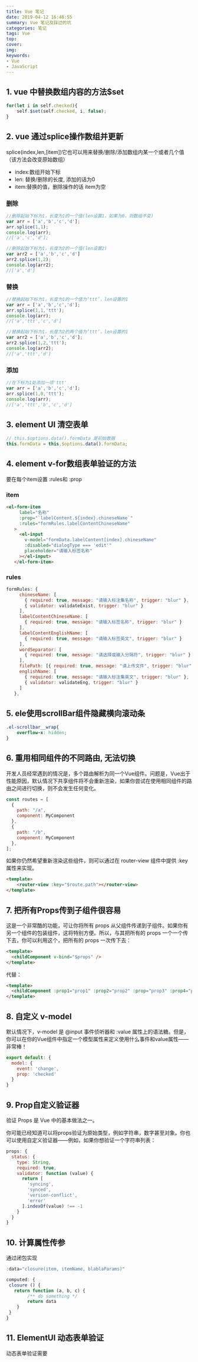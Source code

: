 ```yaml
---
title: Vue 笔记
date: 2019-04-12 16:48:55
summary: Vue 笔记及踩过的坑
categories: 笔记
tags: Vue
top: 
cover: 
img:
keywords: 
- Vue
- JavaScript
---
```


## 1. vue 中替换数组内容的方法$set
``` javascript
for(let i in self.checked){
	self.$set(self.checked, i, false);
}
```

## 2. vue 通过splice操作数组并更新
splice(index,len,[item])它也可以用来替换/删除/添加数组内某一个或者几个值（该方法会改变原始数组）

* index:数组开始下标       
* len: 替换/删除的长度, 添加的话为0       
* item:替换的值，删除操作的话 item为空

### 删除
``` javascript
//删除起始下标为1，长度为1的一个值(len设置1，如果为0，则数组不变)
var arr = ['a','b','c','d'];
arr.splice(1,1);
console.log(arr);  
//['a','c','d']; 

//删除起始下标为1，长度为2的一个值(len设置2)
var arr2 = ['a','b','c','d']
arr2.splice(1,2);
console.log(arr2); 
//['a','d']
```
 

### 替换
``` javascript
//替换起始下标为1，长度为1的一个值为‘ttt’，len设置的1
var arr = ['a','b','c','d'];
arr.splice(1,1,'ttt');
console.log(arr);        
//['a','ttt','c','d'] 

//替换起始下标为1，长度为2的两个值为‘ttt’，len设置的1
var arr2 = ['a','b','c','d'];
arr2.splice(1,2,'ttt');
console.log(arr2);       
//['a','ttt','d'] 
```
 

### 添加
``` javascript
//在下标为1处添加一项'ttt'
var arr = ['a','b','c','d'];
arr.splice(1,0,'ttt');
console.log(arr);        
//['a','ttt','b','c','d'] 
```

## 3. element UI 清空表单
``` javascript
// this.$options.data().formData 是初始数据
this.formData = this.$options.data().formData;
```

## 4. element v-for数组表单验证的方法
要在每个item设置 :rules和 :prop

### item
``` html
<el-form-item
     label="名称"
     :prop="`labelContent.${index}.chineseName`"
     :rules="formRules.labelContentChineseName"
   >
     <el-input
       v-model="formData.labelContent[index].chineseName"
       :disabled="dialogType === 'edit'"
       placeholder="请输入标签名称"
     ></el-input>
   </el-form-item>
```

### rules
``` javascript
formRules: {
     chineseName: [
       { required: true, message: "请输入标注集名称", trigger: "blur" },
       { validator: validateExist, trigger: "blur" }
     ],
     labelContentChineseName: [
       { required: true, message: "请输入标签名称", trigger: "blur" }
     ],
     labelContentEnglishName: [
       { required: true, message: "请输入标签英文", trigger: "blur" }
     ],
     wordSeparator: [
       { required: true, message: "请选择或输入分隔符", trigger: "blur" }
     ],
     filePath: [{ required: true, message: "请上传文件", trigger: "blur" }],
     englishName: [
       { required: true, message: "请输入标注集英文", trigger: "blur" },
       { validator: validateEng, trigger: "blur" }
     ]
   },
```

## 5. ele使用scrollBar组件隐藏横向滚动条
``` css
.el-scrollbar__wrap{
	overflow-x: hidden;
}
```

## 6. 重用相同组件的不同路由, 无法切换
开发人员经常遇到的情况是，多个路由解析为同一个Vue组件。问题是，Vue出于性能原因，默认情况下共享组件将不会重新渲染，如果你尝试在使用相同组件的路由之间进行切换，则不会发生任何变化。
``` javascript
const routes = [
  {
    path: "/a",
    component: MyComponent
  },
  {
    path: "/b",
    component: MyComponent
  },
];
```
如果你仍然希望重新渲染这些组件，则可以通过在 router-view 组件中提供 :key 属性来实现。
``` html
<template>
    <router-view :key="$route.path"></router-view>
</template>
```
## 7. 把所有Props传到子组件很容易
这是一个非常酷的功能，可让你将所有 props 从父组件传递到子组件。如果你有另一个组件的包装组件，这将特别方便。所以，与其把所有的 props 一个一个传下去，你可以利用这个，把所有的 props 一次传下去：
``` html
<template>
  <childComponent v-bind="$props" />
</template>
```
代替：

``` html
<template>
  <childComponent :prop1="prop1" :prop2="prop2" :prop="prop3" :prop4="prop4" ... />
</template>
```

## 8. 自定义 v-model
默认情况下，v-model 是 @input 事件侦听器和 :value 属性上的语法糖。但是，你可以在你的Vue组件中指定一个模型属性来定义使用什么事件和value属性——非常棒！
``` javascript
export default: {
  model: {
    event: 'change',
    prop: 'checked'  
  }
}
```

## 9. Prop自定义验证器
验证 Props 是 Vue 中的基本做法之一。

你可能已经知道可以将props验证为原始类型，例如字符串，数字甚至对象。你也可以使用自定义验证器——例如，如果你想验证一个字符串列表：
``` javascript
props: {
  status: {
    type: String,
    required: true,
    validator: function (value) {
      return [
        'syncing',
        'synced',
        'version-conflict',
        'error'
      ].indexOf(value) !== -1
    }
  }
}
```

## 10. 计算属性传参

通过闭包实现
``` javascript
:data="closure(item, itemName, blablaParams)"

computed: {
 closure () {
   return function (a, b, c) {
        /** do something */
        return data
    }
 }
}

```
## 11. ElementUI 动态表单验证

动态表单验证需要